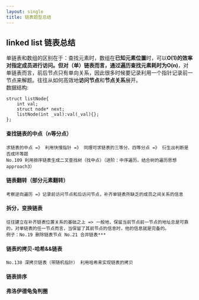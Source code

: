 ```yaml
---
layout: single
title: 链表题型总结
---
```

## linked list 链表总结
单链表和数组的区别在于：查找元素时，数组在**已知元素位置**时，可以**O(1)**的效率对指定成员进行访问。但对（单）链表而言，通过遍历查找元素耗时为**O(n)**，对单链表而言，前后节点只有单向关系，因此很多时候要记录利用一个指针记录前一节点来解题。往往从如何高效地**访问节点**和**节点关系**展开。  
数据结构:
```
struct listNode{
	int val;
	struct node* next;
	listNode(int _val):val(_val){};
};
```
#### 查找链表的中点（n等分点）
    求链表的中点 =》 利用快慢指针 =》 同理可求链表的三等分、四等分点 =》 衍生出判断是否成环等题
	No.109 利用排序链表生成二叉查找树（找中点）（进阶：中序遍历，结合树的遍历思想 approach3）

#### 链表翻转（部分元素翻转）
	考察逆向遍历 =》记录前访问节点和后访问节点，补齐单链表所缺乏的成员之间关系的信息

#### 拆分，变换链表
	往往建立在补齐链表位置关系的基础之上 => 一般地，保留当前节点前一节点的地址总是可靠的，对单链表的任一节点而言，当保留了其前节点的信息时，他的信息就是完备的。
	例子：No.19 删除链表节点 No.21 合并链表***

#### 链表的拷贝-哈希&&链表
	No.138 深拷贝链表（带随机指针） 利用哈希来实现链表的拷贝

#### 链表排序

#### 弗洛伊德龟兔判圈